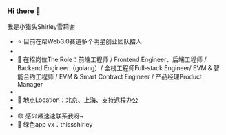 ### Hi there 👋
我是小猎头Shirley雪莉谢
- ⭐ 目前在帮Web3.0赛道多个明星创业团队招人
- 
- 🌱 在招岗位The Role：前端工程师 / Frontend Engineer、后端工程师 / Backend Engineer（golang）/ 全栈工程师Full-stack Engineer/ EVM & 智能合约工程师 / EVM & Smart Contract Engineer / 产品经理Product Manager
- 
- 📌 地点Location：北京、上海、支持远程办公
- 
- 😊 感兴趣速速联系我呀~
- 💬 绿色app vx：thissshirley
<!--
**Shirleyee/Shirleyee** is a ✨ _special_ ✨ repository because its `README.md` (this file) appears on your GitHub profile.

Here are some ideas to get you started:


- 📫 
- 😄 Pronouns: ...
- ⚡ Fun fact: ...
-->
